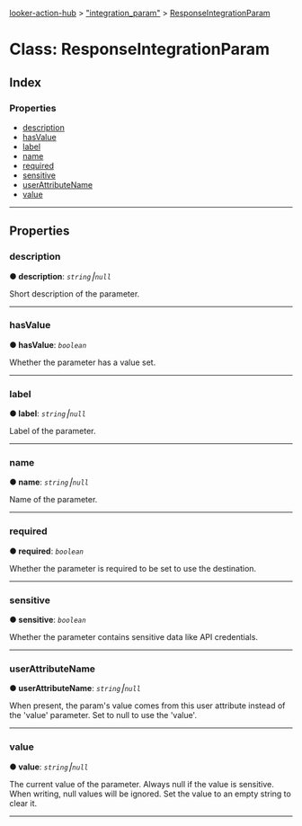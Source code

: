 [looker-action-hub](../README.md) > ["integration_param"](../modules/_integration_param_.md) > [ResponseIntegrationParam](../classes/_integration_param_.responseintegrationparam.md)



# Class: ResponseIntegrationParam

## Index

### Properties

* [description](_integration_param_.responseintegrationparam.md#description)
* [hasValue](_integration_param_.responseintegrationparam.md#hasvalue)
* [label](_integration_param_.responseintegrationparam.md#label)
* [name](_integration_param_.responseintegrationparam.md#name)
* [required](_integration_param_.responseintegrationparam.md#required)
* [sensitive](_integration_param_.responseintegrationparam.md#sensitive)
* [userAttributeName](_integration_param_.responseintegrationparam.md#userattributename)
* [value](_integration_param_.responseintegrationparam.md#value)



---
## Properties
<a id="description"></a>

###  description

**●  description**:  *`string`⎮`null`* 




Short description of the parameter.




___

<a id="hasvalue"></a>

###  hasValue

**●  hasValue**:  *`boolean`* 




Whether the parameter has a value set.




___

<a id="label"></a>

###  label

**●  label**:  *`string`⎮`null`* 




Label of the parameter.




___

<a id="name"></a>

###  name

**●  name**:  *`string`⎮`null`* 




Name of the parameter.




___

<a id="required"></a>

###  required

**●  required**:  *`boolean`* 




Whether the parameter is required to be set to use the destination.




___

<a id="sensitive"></a>

###  sensitive

**●  sensitive**:  *`boolean`* 




Whether the parameter contains sensitive data like API credentials.




___

<a id="userattributename"></a>

###  userAttributeName

**●  userAttributeName**:  *`string`⎮`null`* 




When present, the param's value comes from this user attribute instead of the 'value' parameter. Set to null to use the 'value'.




___

<a id="value"></a>

###  value

**●  value**:  *`string`⎮`null`* 




The current value of the parameter. Always null if the value is sensitive. When writing, null values will be ignored. Set the value to an empty string to clear it.




___



